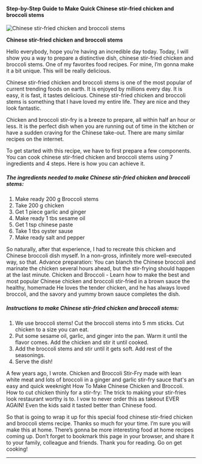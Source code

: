             

#### Step-by-Step Guide to Make Quick Chinese stir-fried chicken and broccoli stems

![Chinese stir-fried chicken and broccoli stems](https://img-global.cpcdn.com/recipes/d145ea2ede82ba7d/751x532cq70/chinese-stir-fried-chicken-and-broccoli-stems-recipe-main-photo.jpg)

**Chinese stir-fried chicken and broccoli stems**

Hello everybody, hope you’re having an incredible day today. Today, I will show you a way to prepare a distinctive dish, chinese stir-fried chicken and broccoli stems. One of my favorites food recipes. For mine, I’m gonna make it a bit unique. This will be really delicious.

Chinese stir-fried chicken and broccoli stems is one of the most popular of current trending foods on earth. It is enjoyed by millions every day. It is easy, it is fast, it tastes delicious. Chinese stir-fried chicken and broccoli stems is something that I have loved my entire life. They are nice and they look fantastic.

Chicken and broccoli stir-fry is a breeze to prepare, all within half an hour or less. It is the perfect dish when you are running out of time in the kitchen or have a sudden craving for the Chinese take-out. There are many similar recipes on the internet.

To get started with this recipe, we have to first prepare a few components. You can cook chinese stir-fried chicken and broccoli stems using 7 ingredients and 4 steps. Here is how you can achieve it.

##### The ingredients needed to make Chinese stir-fried chicken and broccoli stems:

1.  Make ready 200 g Broccoli stems
2.  Take 200 g chicken
3.  Get 1 piece garlic and ginger
4.  Make ready 1 tbs sesame oil
5.  Get 1 tsp chinese paste
6.  Take 1 tbs oyster sause
7.  Make ready salt and pepper

So naturally, after that experience, I had to recreate this chicken and Chinese broccoli dish myself. In a non-gross, infinitely more well-executed way, so that. Advance preparation: You can blanch the Chinese broccoli and marinate the chicken several hours ahead, but the stir-frying should happen at the last minute. Chicken and Broccoli - Learn how to make the best and most popular Chinese chicken and broccoli stir-fried in a brown sauce the healthy, homemade He loves the tender chicken, and he has always loved broccoli, and the savory and yummy brown sauce completes the dish.

##### Instructions to make Chinese stir-fried chicken and broccoli stems:

1.  We use broccoli stems! Cut the broccoli stems into 5 mm sticks. Cut chicken to a size you can eat.
2.  Put some sesame oil, garlic, and ginger into the pan. Warm it until the flavor comes. Add the chicken and stir it until cooked.
3.  Add the broccoli stems and stir until it gets soft. Add rest of the seasonings.
4.  Serve the dish!

A few years ago, I wrote. Chicken and Broccoli Stir-Fry made with lean white meat and lots of broccoli in a ginger and garlic stir-fry sauce that's an easy and quick weeknight How To Make Chinese Chicken and Broccoli. How to cut chicken thinly for a stir-fry: The trick to making your stir-fries look restaurant worthy is to. I vow to never order this as takeout EVER AGAIN! Even the kids said it tasted better than Chinese food.

So that is going to wrap it up for this special food chinese stir-fried chicken and broccoli stems recipe. Thanks so much for your time. I’m sure you will make this at home. There’s gonna be more interesting food at home recipes coming up. Don’t forget to bookmark this page in your browser, and share it to your family, colleague and friends. Thank you for reading. Go on get cooking!

* * *